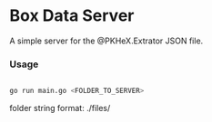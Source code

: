 # Box Data Server

A simple server for the @PKHeX.Extrator JSON file.

### Usage

```bash

go run main.go <FOLDER_TO_SERVER>

```

folder string format: ./files/

